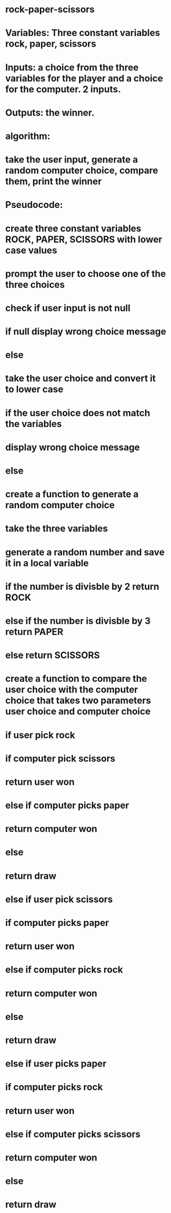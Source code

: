 # rock-paper-scissors

# Variables: Three constant variables rock, paper, scissors
# Inputs: a choice from the three variables for the player and a choice for the computer. 2 inputs.
# Outputs: the winner.
# algorithm: 
# take the user input, generate a random computer choice, compare them, print the winner
# Pseudocode:
#   create three constant variables ROCK, PAPER, SCISSORS with lower case values
#   prompt the user to choose one of the three choices
#   check if user input is not null
#       if null display wrong choice message
#       else
#           take the user choice and convert it to lower case
#           if the user choice does not match the variables
#               display wrong choice message
#           else
#               create a function to generate a random computer choice
#                   take the three variables
#                   generate a random number and save it in a local variable
#                   if the number is divisble by 2 return ROCK
#                   else if the number is divisble by 3 return PAPER
#                   else return SCISSORS
#               create a function to compare the user choice with the computer choice that takes two parameters user choice and computer choice
#                   if user pick rock
#                       if computer pick scissors
#                           return user won
#                       else if computer picks paper
#                           return computer won
#                       else
#                           return draw
#                   else if user pick scissors
#                       if computer picks paper
#                           return user won
#                       else if computer picks rock
#                           return computer won
#                       else
#                           return draw
#                   else if user picks paper
#                       if computer picks rock
#                           return user won
#                       else if computer picks scissors
#                           return computer won
#                       else
#                           return draw
